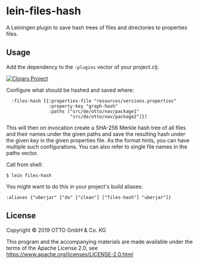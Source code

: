 # lein-files-hash

A Leiningen plugin to save hash trees of files and directories to properties
files.

## Usage

Add the dependency to the `:plugins` vector of your project.clj:

[![Clojars Project](http://clojars.org/de.otto/lein-files-hash/latest-version.svg)](http://clojars.org/de.otto/lein-files-hash)

Configure what should be hashed and saved where:

```
  :files-hash [{:properties-file "resources/versions.properties"
                :property-key "graph-hash"
                :paths ["src/de/otto/nav/package1"
                        "src/de/otto/nav/package2"]}]
```

This will then on invocation create a SHA-256 Merkle hash tree of all files and
their names under the given paths and save the resulting hash under the given
key in the given properties file.  As the format hints, you can have multiple
such configurations.  You can also refer to single file names in the paths
vector.

Call from shell:

    $ lein files-hash

You might want to do this in your project's build aliases:

    :aliases {"uberjar" ["do" ["clean"] ["files-hash"] "uberjar"]}

## License

Copyright © 2019 OTTO GmbH & Co. KG

This program and the accompanying materials are made available under the terms
of the Apache License 2.0, see https://www.apache.org/licenses/LICENSE-2.0.html

